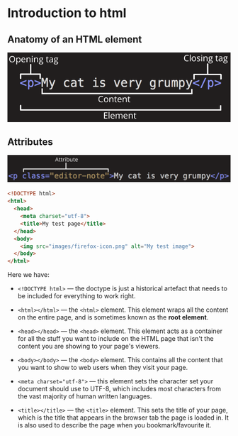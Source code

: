 # Introduction to html

## Anatomy of an HTML element

!["HTML element"](resources/grumpy-cat-small.png)

## Attributes

!["Attributes"](resources/grumpy-cat-attribute-small.png)


```html
<!DOCTYPE html>
<html>
  <head>
    <meta charset="utf-8">
    <title>My test page</title>
  </head>
  <body>
    <img src="images/firefox-icon.png" alt="My test image">
  </body>
</html>
````

Here we have:

- `<!DOCTYPE html>` — the doctype is just a historical artefact that needs to be included for everything to work right.

- `<html></html>` — the `<html>` element. This element wraps all the content on the entire page, and is sometimes known as the **root element**.

- `<head></head>` — the `<head>` element. This element acts as a container for all the stuff you want to include on the HTML page that isn't the content you are showing to your page's viewers.

- `<body></body>` — the `<body>` element. This contains all the content that you want to show to web users when they visit your page.

- `<meta charset="utf-8">` — this element sets the character set your document should use to UTF-8, which includes most characters from the vast majority of human written languages.

- `<title></title>` — the `<title>` element. This sets the title of your page, which is the title that appears in the browser tab the page is loaded in. It is also used to describe the page when you bookmark/favourite it.

